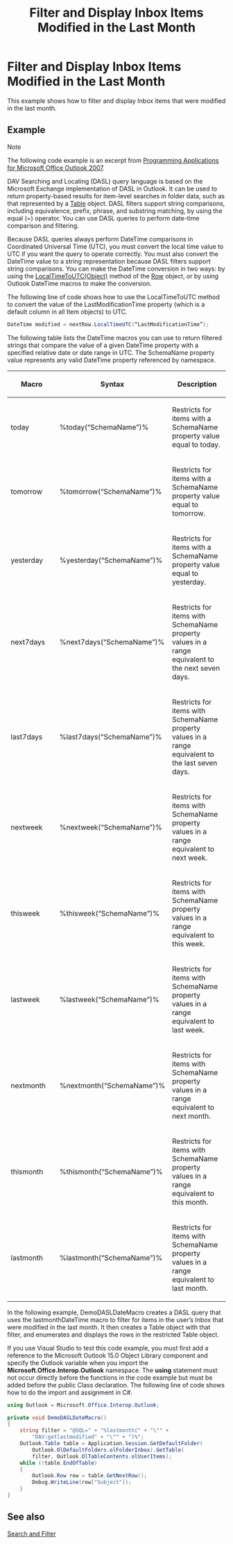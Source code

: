 ﻿---
title: 'Filter and Display Inbox Items Modified in the Last Month'
TOCTitle: 'Filter and Display Inbox Items Modified in the Last Month'
ms:assetid: ef6004dc-0b5a-4d1f-8937-1384d1dfc1ca
ms:mtpsurl: https://msdn.microsoft.com/en-us/library/Ff424482(v=office.15)
ms:contentKeyID: 55119886
ms.date: 07/24/2014
mtps_version: v=office.15


---

# Filter and Display Inbox Items Modified in the Last Month

This example shows how to filter and display Inbox items that were modified in the last month.

## Example

> [!NOTE] 
> The following code example is an excerpt from [Programming Applications for Microsoft Office Outlook 2007](https://www.amazon.com/gp/product/0735622493?ie=UTF8&tag=msmsdn-20&linkCode=as2&camp=1789&creative=9325&creativeASIN=0735622493).

DAV Searching and Locating (DASL) query language is based on the Microsoft Exchange implementation of DASL in Outlook. It can be used to return property-based results for item-level searches in folder data, such as that represented by a [Table](https://msdn.microsoft.com/en-us/library/bb652856\(v=office.15\)) object. DASL filters support string comparisons, including equivalence, prefix, phrase, and substring matching, by using the equal (=) operator. You can use DASL queries to perform date-time comparison and filtering.

Because DASL queries always perform DateTime comparisons in Coordinated Universal Time (UTC), you must convert the local time value to UTC if you want the query to operate correctly. You must also convert the DateTime value to a string representation because DASL filters support string comparisons. You can make the DateTime conversion in two ways: by using the [LocalTimeToUTC(Object)](https://msdn.microsoft.com/en-us/library/bb645832\(v=office.15\)) method of the [Row](https://msdn.microsoft.com/en-us/library/bb610126\(v=office.15\)) object, or by using Outlook DateTime macros to make the conversion.

The following line of code shows how to use the LocalTimeToUTC method to convert the value of the LastModificationTime property (which is a default column in all Item objects) to UTC.

```csharp
DateTime modified = nextRow.LocalTimeUTC(“LastModificationTime”);
```

The following table lists the DateTime macros you can use to return filtered strings that compare the value of a given DateTime property with a specified relative date or date range in UTC. The SchemaName property value represents any valid DateTime property referenced by namespace.

<table>
<colgroup>
<col style="width: 33%" />
<col style="width: 33%" />
<col style="width: 33%" />
</colgroup>
<thead>
<tr class="header">
<th><p>Macro</p></th>
<th><p>Syntax</p></th>
<th><p>Description</p></th>
</tr>
</thead>
<tbody>
<tr class="odd">
<td><p>today</p></td>
<td><p>%today(“SchemaName”)%</p></td>
<td><p>Restricts for items with a SchemaName property value equal to today.</p></td>
</tr>
<tr class="even">
<td><p>tomorrow</p></td>
<td><p>%tomorrow(“SchemaName”)%</p></td>
<td><p>Restricts for items with a SchemaName property value equal to tomorrow.</p></td>
</tr>
<tr class="odd">
<td><p>yesterday</p></td>
<td><p>%yesterday(“SchemaName”)%</p></td>
<td><p>Restricts for items with a SchemaName property value equal to yesterday.</p></td>
</tr>
<tr class="even">
<td><p>next7days</p></td>
<td><p>%next7days(“SchemaName”)%</p></td>
<td><p>Restricts for items with SchemaName property values in a range equivalent to the next seven days.</p></td>
</tr>
<tr class="odd">
<td><p>last7days</p></td>
<td><p>%last7days(“SchemaName”)%</p></td>
<td><p>Restricts for items with SchemaName property values in a range equivalent to the last seven days.</p></td>
</tr>
<tr class="even">
<td><p>nextweek</p></td>
<td><p>%nextweek(“SchemaName”)%</p></td>
<td><p>Restricts for items with SchemaName property values in a range equivalent to next week.</p></td>
</tr>
<tr class="odd">
<td><p>thisweek</p></td>
<td><p>%thisweek(“SchemaName”)%</p></td>
<td><p>Restricts for items with SchemaName property values in a range equivalent to this week.</p></td>
</tr>
<tr class="even">
<td><p>lastweek</p></td>
<td><p>%lastweek(“SchemaName”)%</p></td>
<td><p>Restricts for items with SchemaName property values in a range equivalent to last week.</p></td>
</tr>
<tr class="odd">
<td><p>nextmonth</p></td>
<td><p>%nextmonth(“SchemaName”)%</p></td>
<td><p>Restricts for items with SchemaName property values in a range equivalent to next month.</p></td>
</tr>
<tr class="even">
<td><p>thismonth</p></td>
<td><p>%thismonth(“SchemaName”)%</p></td>
<td><p>Restricts for items with SchemaName property values in a range equivalent to this month.</p></td>
</tr>
<tr class="odd">
<td><p>lastmonth</p></td>
<td><p>%lastmonth(“SchemaName”)%</p></td>
<td><p>Restricts for items with SchemaName property values in a range equivalent to last month.</p></td>
</tr>
</tbody>
</table>


In the following example, DemoDASLDateMacro creates a DASL query that uses the lastmonthDateTime macro to filter for items in the user’s Inbox that were modified in the last month. It then creates a Table object with that filter, and enumerates and displays the rows in the restricted Table object.

If you use Visual Studio to test this code example, you must first add a reference to the Microsoft Outlook 15.0 Object Library component and specify the Outlook variable when you import the **Microsoft.Office.Interop.Outlook** namespace. The **using** statement must not occur directly before the functions in the code example but must be added before the public Class declaration. The following line of code shows how to do the import and assignment in C\#.

```csharp
using Outlook = Microsoft.Office.Interop.Outlook;
```

```csharp
private void DemoDASLDateMacro()
{
    string filter = "@SQL=" + "%lastmonth(" + "\"" +
        "DAV:getlastmodified" + "\"" + ")%";
    Outlook.Table table = Application.Session.GetDefaultFolder(
        Outlook.OlDefaultFolders.olFolderInbox).GetTable(
        filter, Outlook.OlTableContents.olUserItems);
    while (!table.EndOfTable)
    {
        Outlook.Row row = table.GetNextRow();
        Debug.WriteLine(row["Subject"]);
    }
}
```

## See also



[Search and Filter](search-and-filter.md)


